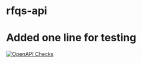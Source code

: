 # rfqs-api
# Added one line for testing

[![OpenAPI Checks](https://github.com/HellHawk74/rfqs-api/actions/workflows/actions.yml/badge.svg)](https://github.com/HellHawk74/rfqs-api/actions/workflows/actions.yml)